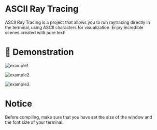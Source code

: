 # ASCII Ray Tracing
ASCII Ray Tracing is a project that allows you to run raytracing directly in the terminal, using ASCII characters for visualization. Enjoy incredible scenes created with pure text!

# 🎥 Demonstration
![example1](GIF/example1.gif)

![example2](GIF/example2.gif)

![example3](GIF/example3.gif)

# Notice
Before compiling, make sure that you have set the size of the window and the font size of your terminal.
